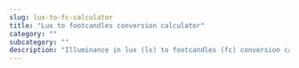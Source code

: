 ```yaml
---
slug: lux-to-fc-calculator
title: "Lux to footcandles conversion calculator"
category: ""
subcategory: ""
description: "Illuminance in lux (lx) to footcandles (fc) conversion calculator and how to convert."
---
```


